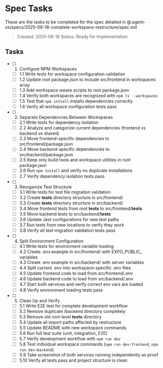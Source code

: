 # Spec Tasks

These are the tasks to be completed for the spec detailed in @.agent-os/specs/2025-08-18-complete-workspace-restructure/spec.md

> Created: 2025-08-18
> Status: Ready for Implementation

## Tasks

- [ ] 1. Configure NPM Workspaces
  - [ ] 1.1 Write tests for workspace configuration validation
  - [ ] 1.2 Update root package.json to include src/frontend in workspaces array
  - [ ] 1.3 Add workspace-aware scripts to root package.json
  - [ ] 1.4 Verify both workspaces are recognized with `npm ls --workspaces`
  - [ ] 1.5 Test that `npm install` installs dependencies correctly
  - [ ] 1.6 Verify all workspace configuration tests pass

- [ ] 2. Separate Dependencies Between Workspaces
  - [ ] 2.1 Write tests for dependency isolation
  - [ ] 2.2 Analyze and categorize current dependencies (frontend vs backend vs shared)
  - [ ] 2.3 Move frontend-specific dependencies to src/frontend/package.json
  - [ ] 2.4 Move backend-specific dependencies to src/backend/package.json
  - [ ] 2.5 Keep only build tools and workspace utilities in root package.json
  - [ ] 2.6 Run `npm install` and verify no duplicate installations
  - [ ] 2.7 Verify dependency isolation tests pass

- [ ] 3. Reorganize Test Structure
  - [ ] 3.1 Write tests for test file migration validation
  - [ ] 3.2 Create __tests__ directory structure in src/frontend/
  - [ ] 3.3 Create __tests__ directory structure in src/backend/
  - [ ] 3.4 Move frontend tests from root __tests__ to src/frontend/__tests__
  - [ ] 3.5 Move backend tests to src/backend/__tests__
  - [ ] 3.6 Update Jest configurations for new test paths
  - [ ] 3.7 Run tests from new locations to verify they work
  - [ ] 3.8 Verify all test migration validation tests pass

- [ ] 4. Split Environment Configuration
  - [ ] 4.1 Write tests for environment variable loading
  - [ ] 4.2 Create .env.example in src/frontend/ with EXPO_PUBLIC_ variables
  - [ ] 4.3 Create .env.example in src/backend/ with server variables
  - [ ] 4.4 Split current .env into workspace-specific .env files
  - [ ] 4.5 Update frontend code to load from src/frontend/.env
  - [ ] 4.6 Update backend code to load from src/backend/.env
  - [ ] 4.7 Start both services and verify correct env vars are loaded
  - [ ] 4.8 Verify environment loading tests pass

- [ ] 5. Clean Up and Verify
  - [ ] 5.1 Write E2E test for complete development workflow
  - [ ] 5.2 Remove duplicate /backend directory completely
  - [ ] 5.3 Remove old root-level __tests__ directory
  - [ ] 5.4 Update all import paths affected by restructure
  - [ ] 5.5 Update README with new workspace commands
  - [ ] 5.6 Run full test suite (unit, integration, E2E)
  - [ ] 5.7 Verify development workflow with `npm run dev`
  - [ ] 5.8 Test individual workspace commands (`npm run dev:frontend`, `npm run dev:backend`)
  - [ ] 5.9 Take screenshot of both services running independently as proof
  - [ ] 5.10 Verify all tests pass and project structure is clean